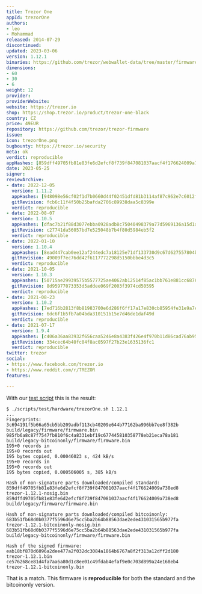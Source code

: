 ```yaml
---
title: Trezor One
appId: trezorOne
authors:
- leo
- Mohammad
released: 2014-07-29
discontinued: 
updated: 2023-03-06
version: 1.12.1
binaries: https://github.com/trezor/webwallet-data/tree/master/firmware/1
dimensions:
- 60
- 30
- 6
weight: 12
provider: 
providerWebsite: 
website: https://trezor.io
shop: https://shop.trezor.io/product/trezor-one-black
country: CZ
price: 49EUR
repository: https://github.com/trezor/trezor-firmware
issue: 
icon: trezorOne.png
bugbounty: https://trezor.io/security
meta: ok
verdict: reproducible
appHashes: [859dff49705fb81e83fe6d2efcf8f739f847081037aacf4f176624009a738ed8]
date: 2023-05-25
signer:
reviewArchive:
- date: 2022-12-05
  version: 1.11.2
  appHashes: [948098e56cf02f1d7b0660d44f02451dfd81b3114af87c962e7c6012f58853bb]
  gitRevision: fcb6c11f4f50b25bafda2706c89938daa5c8399e
  verdict: reproducible
- date: 2022-08-07
  version: 1.10.5
  appHashes: [dfac7b21f88d3077ebba0928adb8c75040498379a77d5969136a15d1aa7978a9]
  gitRevision: c27741da56057bd7e525048b7b4f80d5984eb5f2
  verdict: reproducible
- date: 2022-01-10
  version: 1.10.4
  appHashes: [8ead447cab0ee12af244edc7a18125e71df133730d9c67d627557804bafc57ee]
  gitRevision: 49009f7ec76dd42f6117772298d5150bbbe4d3c5
  verdict: reproducible
- date: 2021-10-05
  version: 1.10.3
  appHashes: [50715ae29939575b5577725ae4062ab12514f85ac1bb761e881cc6876ff32055]
  gitRevision: 8d95977073353d5addee069f2003f3974cd50595
  verdict: reproducible
- date: 2021-08-23
  version: 1.10.2
  appHashes: [7ed716b2813f8b81983700e6d286f6ff17a17e830cb85954fe31e9a7ec9388b8]
  gitRevision: 6dc6f1b5fb7a04bda310151b15e7d46de1daf49d
  verdict: reproducible
- date: 2021-07-17
  version: 1.9.4
  appHashes: [c406a36aa83932f656caa5246e8a4383f426e4f970b11d86cad76ab95778a6ff]
  gitRevision: 334cec64b40fc04f8ac0597f27b23e1635136fc1
  verdict: reproducible
twitter: trezor
social:
- https://www.facebook.com/trezor.io
- https://www.reddit.com/r/TREZOR
features: 

---
```


With our
[test script](https://gitlab.com/walletscrutiny/walletScrutinyCom/-/blob/master/scripts/test/hardware/trezorOne.sh)
this is the result:

```
$ ./scripts/test/hardware/trezorOne.sh 1.12.1
...
Fingerprints:
3c694191f5b66a65cb5bb209adbf113cb40209e644b77162ba996bb7ee8f382b build/legacy/firmware/firmware.bin
985fb6a8c87f7547fb810f6c4a8331ebf19c677445810358778eb21eca78a181 build/legacy-bitcoinonly/firmware/firmware.bin
195+0 records in
195+0 records out
195 bytes copied, 0.00046023 s, 424 kB/s
195+0 records in
195+0 records out
195 bytes copied, 0.000506005 s, 385 kB/s

Hash of non-signature parts downloaded/compiled standard:
859dff49705fb81e83fe6d2efcf8f739f847081037aacf4f176624009a738ed8  trezor-1.12.1-nosig.bin
859dff49705fb81e83fe6d2efcf8f739f847081037aacf4f176624009a738ed8  build/legacy/firmware/firmware.bin

Hash of non-signature parts downloaded/compiled bitcoinonly:
683b51fb68d0b0377f5596d6e75cc5ba2b64b88563dae2ede431031565b977fa  trezor-1.12.1-bitcoinonly-nosig.bin
683b51fb68d0b0377f5596d6e75cc5ba2b64b88563dae2ede431031565b977fa  build/legacy-bitcoinonly/firmware/firmware.bin

Hash of the signed firmware:
eab18bf870d6096a2dee477a2f032dc3084a1864b6767a8f2f313a12dff2d180  trezor-1.12.1.bin
ce576268ce81d4fa7aa6a80d1c8ee01c49fdab4efaf9e0c703d899a24e168eb4  trezor-1.12.1-bitcoinonly.bin
```

That is a match. This firmware is **reproducible** for both the standard and the
bitcoinonly version.
